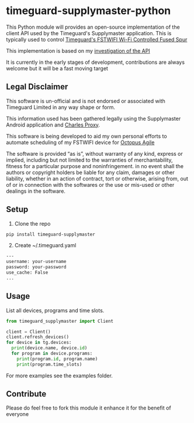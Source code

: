 # timeguard-supplymaster-python

This Python module will provides an open-source implementation of the client API used by the Timeguard's Supplymaster application. This is typically used to control [Timeguard's FSTWIFI Wi-Fi Controlled Fused Spur](https://www.timeguard.com/products/time/immersion-and-general-purpose-timeswitches/wi-fi-controlled-fused-spur)

This implementation is based on my [investigation of the API](https://github.com/rjpearce/timeguard-supplymaster)

It is currently in the early stages of development, contributions are always welcome but it will be a fast moving target

## Legal Disclaimer

This software is un-official and is not endorsed or associated with Timeguard Limited in any way shape or form.

This information used has been gathered legally using the Supplymaster Android application and [Charles Proxy](https://www.charlesproxy.com).

This software is being developed to aid my own personal efforts to automate scheduling of my FSTWIFI device for [Octopus Agile](https://octopus.energy/agile/)

The software is provided “as is”, without warranty of any kind, express or implied, including but not limited to the warranties of merchantability, fitness for a particular purpose and noninfringement. in no event shall the authors or copyright holders be liable for any claim, damages or other liability, whether in an action of contract, tort or otherwise, arising from, out of or in connection with the softwares or the use or mis-used or other dealings in the software.

## Setup

1. Clone the repo

  ```bash
  pip install timeguard-supplymaster
  ```

2. Create ~/.timeguard.yaml

  ```bash
  ---
  username: your-username
  password: your-password
  use_cache: False
  ...
  ```

## Usage

List all devices, programs and time slots.

```python
from timeguard_supplymaster import Client

client = Client()
client.refresh_devices()
for device in tg.devices:
  print(device.name, device.id)
  for program in device.programs:
    print(program.id, program.name)
    print(program.time_slots)
```

For more examples see the examples folder.

## Contribute

Please do feel free to fork this module it enhance it for the benefit of everyone